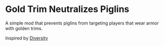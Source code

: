 # Gold Trim Neutralizes Piglins

A simple mod that prevents piglins from targeting players that wear armor with golden trims.

Inspired by [Diversity](https://modrinth.com/mod/faewufs-diversity)